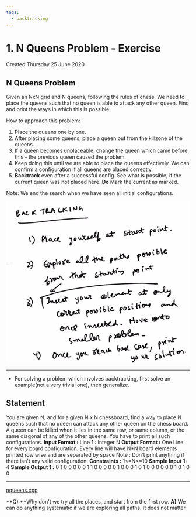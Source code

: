 ```yaml
---
tags:
  - backtracking
---
```

# 1. N Queens Problem - Exercise
Created Thursday 25 June 2020

## N Queens Problem
Given an NxN grid and N queens, following the rules of chess. We need to place the queens such that no queen is able to attack any other queen. Find and print the ways in which this is possible.

How to approach this problem:

1. Place the queens one by one.
2. After placing some queens, place a queen out from the killzone of the queens.
3. If a queen becomes unplaceable, change the queen which came before this - the previous queen caused the problem.
4. Keep doing this until we are able to place the queens effectively. We can confirm a configuration if all queens are placed correctly.
5. **Backtrack** even after a successful config. See what is possible, if the current queen was not placed here. **Do** Mark the current as marked.

Note: We end the search when we have seen all initial configurations.

![](../../../../../../assets/0_index-image-1-a1ec3eba.png)

---

- For solving a problem which involves backtracking, first solve an example(not a very trivial one), then generalize.


## Statement
You are given N, and for a given N x N chessboard, find a way to place N queens such that no queen can attack any other queen on the chess board. A queen can be killed when it lies in the same row, or same column, or the same diagonal of any of the other queens. You have to print all such configurations.
**Input Format :**
Line 1 : Integer N
**Output Format :**
One Line for every board configuration. 
Every line will have N*N board elements printed row wise and are separated by space
Note : Don't print anything if there isn't any valid configuration.
**Constraints :**
1<=N<=10
**Sample Input 1:**
4
**Sample Output 1 :**
0 1 0 0 0 0 0 1 1 0 0 0 0 0 1 0 
0 0 1 0 1 0 0 0 0 0 0 1 0 1 0 0 

*****

[nqueens.cpp](nqueens.cpp)

**Q) **Why don't we try all the places, and start from the first row.
**A)** We can do anything systematic if we are exploring all paths. It does not matter.

